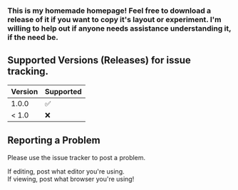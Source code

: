 ### This is my homemade homepage! Feel free to download a release of it if you want to copy it's layout or experiment. I'm willing to help out if anyone needs assistance understanding it, if the need be.

## Supported Versions (Releases) for issue tracking.

| Version | Supported          |
| ------- | ------------------ |
| 1.0.0   | :white_check_mark: |
| < 1.0   | :x:                |

## Reporting a Problem

Please use the issue tracker to post a problem.

If editing, post what editor you're using.<br>
If viewing, post what browser you're using!
